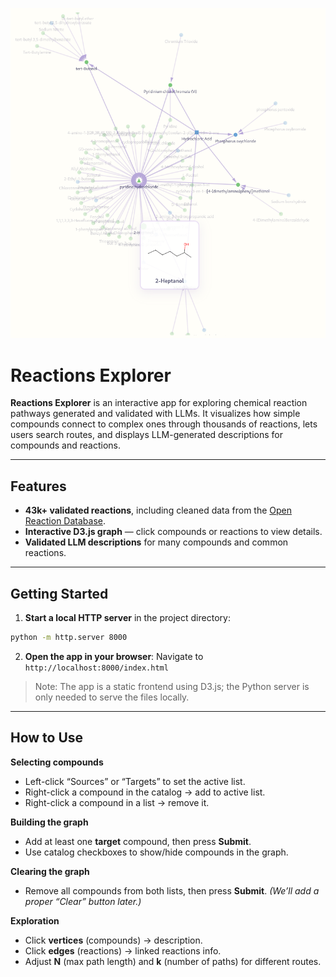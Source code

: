 
![Reactions Explorer](data/assets/preview.png)


# Reactions Explorer

**Reactions Explorer** is an interactive app for exploring chemical reaction pathways generated and validated with LLMs.
It visualizes how simple compounds connect to complex ones through thousands of reactions, lets users search routes, and displays LLM-generated descriptions for compounds and reactions.

---

## Features

* **43k+ validated reactions**, including cleaned data from the [Open Reaction Database](https://open-reaction-database.org/).
* **Interactive D3.js graph** — click compounds or reactions to view details.
* **Validated LLM descriptions** for many compounds and common reactions.

---

## Getting Started


1. **Start a local HTTP server** in the project directory:

```bash
python -m http.server 8000
```

2. **Open the app in your browser**:
   Navigate to `http://localhost:8000/index.html`

> Note: The app is a static frontend using D3.js; the Python server is only needed to serve the files locally.

---

## How to Use

**Selecting compounds**

* Left-click “Sources” or “Targets” to set the active list.
* Right-click a compound in the catalog → add to active list.
* Right-click a compound in a list → remove it.

**Building the graph**

* Add at least one **target** compound, then press **Submit**.
* Use catalog checkboxes to show/hide compounds in the graph.

**Clearing the graph**

* Remove all compounds from both lists, then press **Submit**.
  *(We’ll add a proper “Clear” button later.)*

**Exploration**

* Click **vertices** (compounds) → description.
* Click **edges** (reactions) → linked reactions info.
* Adjust **N** (max path length) and **k** (number of paths) for different routes.


